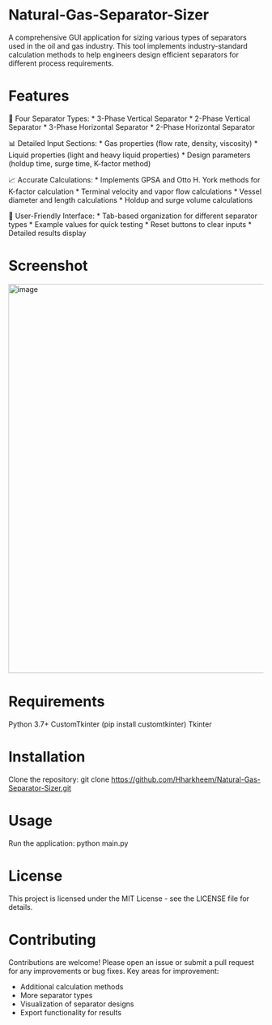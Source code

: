 # Natural-Gas-Separator-Sizer
A comprehensive GUI application for sizing various types of separators used in the oil and gas industry. This tool implements industry-standard calculation methods to help engineers design efficient separators for different process requirements.

# Features
  🧪 Four Separator Types:
    * 3-Phase Vertical Separator
    * 2-Phase Vertical Separator
    * 3-Phase Horizontal Separator
    * 2-Phase Horizontal Separator
  
  📊 Detailed Input Sections:
    * Gas properties (flow rate, density, viscosity)
    * Liquid properties (light and heavy liquid properties)
    * Design parameters (holdup time, surge time, K-factor method)
  
  📈 Accurate Calculations:
    * Implements GPSA and Otto H. York methods for K-factor calculation
    * Terminal velocity and vapor flow calculations
    * Vessel diameter and length calculations
    * Holdup and surge volume calculations
  
  🚀 User-Friendly Interface:
    * Tab-based organization for different separator types
    * Example values for quick testing
    * Reset buttons to clear inputs
    * Detailed results display

# Screenshot
  <img width="1366" height="768" alt="image" src="https://github.com/user-attachments/assets/226be780-86c2-4675-995e-97b986c37fa1" />

# Requirements
Python 3.7+
CustomTkinter (pip install customtkinter)
Tkinter 

# Installation
Clone the repository:
  git clone https://github.com/Hharkheem/Natural-Gas-Separator-Sizer.git

# Usage
Run the application:
  python main.py

# License
This project is licensed under the MIT License - see the LICENSE file for details.

# Contributing
Contributions are welcome! Please open an issue or submit a pull request for any improvements or bug fixes. Key areas for improvement:
  * Additional calculation methods
  * More separator types
  * Visualization of separator designs
  * Export functionality for results
